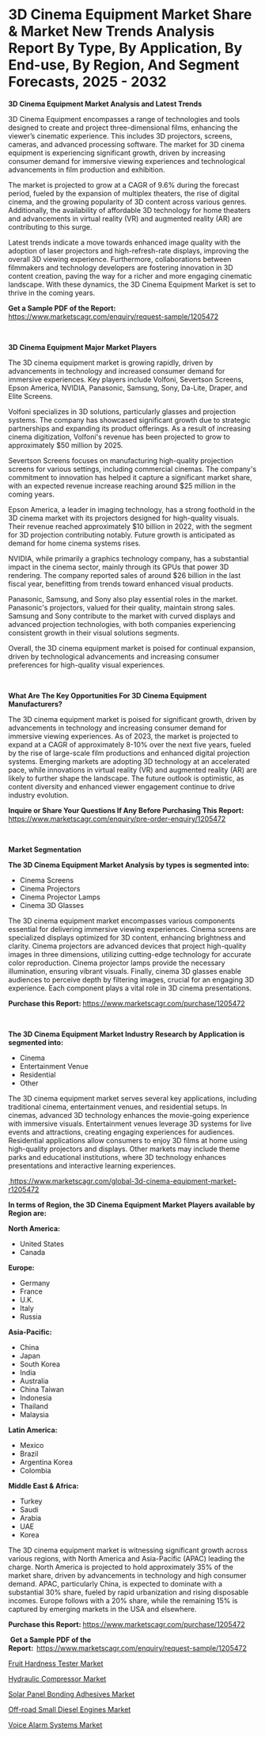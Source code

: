<p><h1>3D Cinema Equipment Market Share & Market New Trends Analysis Report By Type, By Application, By End-use, By Region, And Segment Forecasts, 2025 - 2032</h1></p><p><strong>3D Cinema Equipment Market Analysis and Latest Trends</strong></p>
<p><p>3D Cinema Equipment encompasses a range of technologies and tools designed to create and project three-dimensional films, enhancing the viewer’s cinematic experience. This includes 3D projectors, screens, cameras, and advanced processing software. The market for 3D cinema equipment is experiencing significant growth, driven by increasing consumer demand for immersive viewing experiences and technological advancements in film production and exhibition.</p><p>The market is projected to grow at a CAGR of 9.6% during the forecast period, fueled by the expansion of multiplex theaters, the rise of digital cinema, and the growing popularity of 3D content across various genres. Additionally, the availability of affordable 3D technology for home theaters and advancements in virtual reality (VR) and augmented reality (AR) are contributing to this surge. </p><p>Latest trends indicate a move towards enhanced image quality with the adoption of laser projectors and high-refresh-rate displays, improving the overall 3D viewing experience. Furthermore, collaborations between filmmakers and technology developers are fostering innovation in 3D content creation, paving the way for a richer and more engaging cinematic landscape. With these dynamics, the 3D Cinema Equipment Market is set to thrive in the coming years.</p></p>
<p><strong>Get a Sample PDF of the Report:&nbsp;</strong> <a href="https://www.marketscagr.com/enquiry/request-sample/1205472?utm_campaign=2660&utm_medium=2&utm_source=Github&utm_content=ia&utm_term=26032025&utm_id=3d-cinema-equipment">https://www.marketscagr.com/enquiry/request-sample/1205472</a></p>
<p>&nbsp;</p>
<p><strong>3D Cinema Equipment Major Market Players</strong></p>
<p><p>The 3D cinema equipment market is growing rapidly, driven by advancements in technology and increased consumer demand for immersive experiences. Key players include Volfoni, Severtson Screens, Epson America, NVIDIA, Panasonic, Samsung, Sony, Da-Lite, Draper, and Elite Screens. </p><p>Volfoni specializes in 3D solutions, particularly glasses and projection systems. The company has showcased significant growth due to strategic partnerships and expanding its product offerings. As a result of increasing cinema digitization, Volfoni's revenue has been projected to grow to approximately $50 million by 2025.</p><p>Severtson Screens focuses on manufacturing high-quality projection screens for various settings, including commercial cinemas. The company's commitment to innovation has helped it capture a significant market share, with an expected revenue increase reaching around $25 million in the coming years.</p><p>Epson America, a leader in imaging technology, has a strong foothold in the 3D cinema market with its projectors designed for high-quality visuals. Their revenue reached approximately $10 billion in 2022, with the segment for 3D projection contributing notably. Future growth is anticipated as demand for home cinema systems rises.</p><p>NVIDIA, while primarily a graphics technology company, has a substantial impact in the cinema sector, mainly through its GPUs that power 3D rendering. The company reported sales of around $26 billion in the last fiscal year, benefitting from trends toward enhanced visual products.</p><p>Panasonic, Samsung, and Sony also play essential roles in the market. Panasonic's projectors, valued for their quality, maintain strong sales. Samsung and Sony contribute to the market with curved displays and advanced projection technologies, with both companies experiencing consistent growth in their visual solutions segments.</p><p>Overall, the 3D cinema equipment market is poised for continual expansion, driven by technological advancements and increasing consumer preferences for high-quality visual experiences.</p></p>
<p>&nbsp;</p>
<p><strong>What Are The Key Opportunities For 3D Cinema Equipment Manufacturers?</strong></p>
<p><p>The 3D cinema equipment market is poised for significant growth, driven by advancements in technology and increasing consumer demand for immersive viewing experiences. As of 2023, the market is projected to expand at a CAGR of approximately 8-10% over the next five years, fueled by the rise of large-scale film productions and enhanced digital projection systems. Emerging markets are adopting 3D technology at an accelerated pace, while innovations in virtual reality (VR) and augmented reality (AR) are likely to further shape the landscape. The future outlook is optimistic, as content diversity and enhanced viewer engagement continue to drive industry evolution.</p></p>
<p><strong>Inquire or Share Your Questions If Any Before Purchasing This Report:</strong> <a href="https://www.marketscagr.com/enquiry/pre-order-enquiry/1205472?utm_campaign=2660&utm_medium=2&utm_source=Github&utm_content=ia&utm_term=26032025&utm_id=3d-cinema-equipment">https://www.marketscagr.com/enquiry/pre-order-enquiry/1205472</a></p>
<p>&nbsp;</p>
<p><strong>Market Segmentation</strong></p>
<p><strong>The 3D Cinema Equipment Market Analysis by types is segmented into:</strong></p>
<p><ul><li>Cinema Screens</li><li>Cinema Projectors</li><li>Cinema Projector Lamps</li><li>Cinema 3D Glasses</li></ul></p>
<p><p>The 3D cinema equipment market encompasses various components essential for delivering immersive viewing experiences. Cinema screens are specialized displays optimized for 3D content, enhancing brightness and clarity. Cinema projectors are advanced devices that project high-quality images in three dimensions, utilizing cutting-edge technology for accurate color reproduction. Cinema projector lamps provide the necessary illumination, ensuring vibrant visuals. Finally, cinema 3D glasses enable audiences to perceive depth by filtering images, crucial for an engaging 3D experience. Each component plays a vital role in 3D cinema presentations.</p></p>
<p><strong>Purchase this Report:&nbsp;</strong><a href="https://www.marketscagr.com/purchase/1205472?utm_campaign=2660&utm_medium=2&utm_source=Github&utm_content=ia&utm_term=26032025&utm_id=3d-cinema-equipment">https://www.marketscagr.com/purchase/1205472</a></p>
<p>&nbsp;</p>
<p><strong>The 3D Cinema Equipment Market Industry Research by Application is segmented into:</strong></p>
<p><ul><li>Cinema</li><li>Entertainment Venue</li><li>Residential</li><li>Other</li></ul></p>
<p><p>The 3D cinema equipment market serves several key applications, including traditional cinema, entertainment venues, and residential setups. In cinemas, advanced 3D technology enhances the movie-going experience with immersive visuals. Entertainment venues leverage 3D systems for live events and attractions, creating engaging experiences for audiences. Residential applications allow consumers to enjoy 3D films at home using high-quality projectors and displays. Other markets may include theme parks and educational institutions, where 3D technology enhances presentations and interactive learning experiences.</p></p>
<p><a href="https://www.marketscagr.com/global-3d-cinema-equipment-market-r1205472?utm_campaign=2660&utm_medium=2&utm_source=Github&utm_content=ia&utm_term=26032025&utm_id=3d-cinema-equipment">&nbsp;https://www.marketscagr.com/global-3d-cinema-equipment-market-r1205472</a></p>
<p><strong>In terms of Region, the 3D Cinema Equipment Market Players available by Region are:</strong></p>
<p>
    <p> <strong> North America: </strong>
        <ul>
            <li>United States</li>
            <li>Canada</li>
        </ul>
        </p> 
    <p> <strong> Europe: </strong>
        <ul>
            <li>Germany</li>
            <li>France</li>
            <li>U.K.</li>
            <li>Italy</li>
            <li>Russia</li>
        </ul>
        </p> 
    <p> <strong> Asia-Pacific: </strong>
        <ul>
            <li>China</li>
            <li>Japan</li>
            <li>South Korea</li>
            <li>India</li>
            <li>Australia</li>
            <li>China Taiwan</li>
            <li>Indonesia</li>
            <li>Thailand</li>
            <li>Malaysia</li>
        </ul>
        </p> 
    <p> <strong> Latin America: </strong>
        <ul>
            <li>Mexico</li>
            <li>Brazil</li>
            <li>Argentina Korea</li>
            <li>Colombia</li>
        </ul>
        </p> 
    <p> <strong> Middle East & Africa: </strong>
        <ul>
            <li>Turkey</li>
            <li>Saudi</li>
            <li>Arabia</li>
            <li>UAE</li>
            <li>Korea</li>
        </ul>
    </p>
    </p>
<p><p>The 3D cinema equipment market is witnessing significant growth across various regions, with North America and Asia-Pacific (APAC) leading the charge. North America is projected to hold approximately 35% of the market share, driven by advancements in technology and high consumer demand. APAC, particularly China, is expected to dominate with a substantial 30% share, fueled by rapid urbanization and rising disposable incomes. Europe follows with a 20% share, while the remaining 15% is captured by emerging markets in the USA and elsewhere.</p></p>
<p><strong>Purchase this Report: </strong><a href="https://www.marketscagr.com/purchase/1205472?utm_campaign=2660&utm_medium=2&utm_source=Github&utm_content=ia&utm_term=26032025&utm_id=3d-cinema-equipment">https://www.marketscagr.com/purchase/1205472</a></p>
<p>&nbsp;<strong>Get a Sample PDF of the Report:&nbsp;&nbsp;</strong><a href="https://www.marketscagr.com/enquiry/request-sample/1205472?utm_campaign=2660&utm_medium=2&utm_source=Github&utm_content=ia&utm_term=26032025&utm_id=3d-cinema-equipment">https://www.marketscagr.com/enquiry/request-sample/1205472</a></p>
<p><strong></strong></p>
<p><p><a href="https://www.linkedin.com/pulse/deep-dive-fruit-hardness-tester-market-growth-11-cagr-key-factors-okope?utm_campaign=2660&utm_medium=2&utm_source=Github&utm_content=ia&utm_term=26032025&utm_id=3d-cinema-equipment">Fruit Hardness Tester Market</a></p><p><a href="https://www.linkedin.com/pulse/comprehensive-overview-hydraulic-compressor-market-competitive-iadke?utm_campaign=2660&utm_medium=2&utm_source=Github&utm_content=ia&utm_term=26032025&utm_id=3d-cinema-equipment">Hydraulic Compressor Market</a></p><p><a href="https://github.com/gukenneth26571/Market-Research-Report-List-1/blob/main/solar-panel-bonding-adhesives-market.md?utm_campaign=2660&utm_medium=2&utm_source=Github&utm_content=ia&utm_term=26032025&utm_id=3d-cinema-equipment">Solar Panel Bonding Adhesives Market</a></p><p><a href="https://github.com/ChiragRp1/Market-Research-Report-List-7/blob/main/off-road-small-diesel-engines-market.md?utm_campaign=2660&utm_medium=2&utm_source=Github&utm_content=ia&utm_term=26032025&utm_id=3d-cinema-equipment">Off-road Small Diesel Engines Market</a></p><p><a href="https://www.linkedin.com/pulse/key-trends-fueling-voice-alarm-systems-market-growth-from-4rtze?utm_campaign=2660&utm_medium=2&utm_source=Github&utm_content=ia&utm_term=26032025&utm_id=3d-cinema-equipment">Voice Alarm Systems Market</a></p></p>
